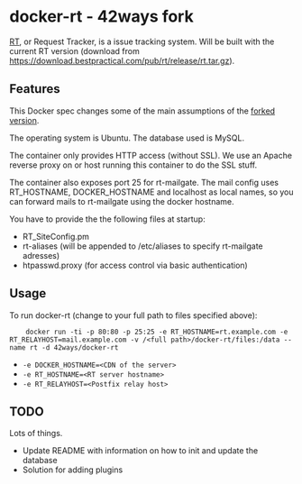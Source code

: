 # docker-rt - 42ways fork

[RT](https://www.bestpractical.com/rt/), or Request Tracker, is a issue tracking system. Will be built with the current RT version (download from https://download.bestpractical.com/pub/rt/release/rt.tar.gz).

## Features

This Docker spec changes some of the main assumptions of the [forked version](https://github.com/reuteras/docker-rt).

The operating system is Ubuntu. The database used is MySQL.

The container only provides HTTP access (without SSL). We use an Apache reverse proxy on or host running this container to do the SSL stuff.

The container also exposes port 25 for rt-mailgate. The mail config uses RT_HOSTNAME, DOCKER_HOSTNAME and localhost as local names, so you can forward mails to rt-mailgate using the docker hostname.

You have to provide the the following files at startup:

* RT_SiteConfig.pm
* rt-aliases (will be appended to /etc/aliases to specify rt-mailgate adresses)
* htpasswd.proxy (for access control via basic authentication)

## Usage

To run docker-rt (change to your full path to files specified above):

        docker run -ti -p 80:80 -p 25:25 -e RT_HOSTNAME=rt.example.com -e RT_RELAYHOST=mail.example.com -v /<full path>/docker-rt/files:/data --name rt -d 42ways/docker-rt

* `-e DOCKER_HOSTNAME=<CDN of the server>`
* `-e RT_HOSTNAME=<RT server hostname>`
* `-e RT_RELAYHOST=<Postfix relay host>`

## TODO
Lots of things.

* Update README with information on how to init and update the database
* Solution for adding plugins
